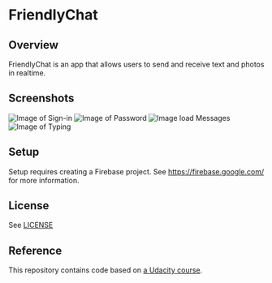 # FriendlyChat

## Overview

FriendlyChat is an app that allows users to send and receive text and photos in realtime.

## Screenshots
![Image of Sign-in](https://github.com/ArtoriaRen/android-firebase-chat/images/sign_in.png)
![Image of Password](https://github.com/ArtoriaRen/android-firebase-chat/images/password.png)
![Image load Messages](https://github.com/ArtoriaRen/android-firebase-chat/images/load_messages.png)
![Image of Typing](https://github.com/ArtoriaRen/android-firebase-chat/images/typing.png)

## Setup

Setup requires creating a Firebase project. See https://firebase.google.com/ for more information.

## License
See [LICENSE](LICENSE)

## Reference
This repository contains code based on [a Udacity course](https://www.udacity.com/course/firebase-in-a-weekend-by-google-android--ud0352).
